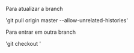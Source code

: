Para atualizar a branch

'git pull origin master --allow-unrelated-histories'

Para entrar em outra branch

'git checkout <nome da branch>'

